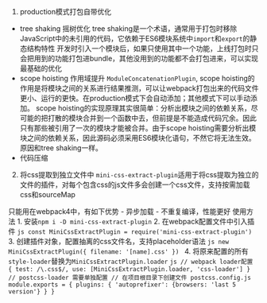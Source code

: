 1. production模式打包自带优化
  - tree shaking 摇树优化
    tree shaking是一个术语，通常用于打包时移除JavaScript中的未引用的代码，它依赖于ES6模块系统中`import`和`export`的静态结构特性
    开发时引入一个模块后，如果只使用其中一个功能，上线打包时只会把用到的功能打包进bundle，其他没用到的功能都不会打包进来，可以实现最基础的优化
  - scope hoisting 作用域提升 `ModuleConcatenationPlugin`,
    scope hoisting的作用是将模块之间的关系进行结果推测，可以让webpack打包出来的代码文件更小、运行的更快。在production模式下会自动添加；其他模式下可以手动添加。
    scope hoisting的实现原理其实很简单：分析出模块之间的依赖关系，尽可能的把打散的模块合并到一个函数中去，但前提是不能造成代码冗余。因此只有那些被引用了一次的模块才能被合并。由于scope hoisting需要分析出模块之间的依赖关系，因此源码必须采用ES6模块化语句，不然它将无法生效。原因和tree shaking一样。
  - 代码压缩

2. 将css提取到独立文件中
  `mini-css-extract-plugin`适用于将css提取为独立的文件的插件，对每个包含css的js文件多会创建一个css文件，支持按需加载css和sourceMap

  只能用在webpack4中，有如下优势
    - 异步加载
    - 不重复编译，性能更好
  使用方法
    1. 安装`npm i -D mini-css-extract-plugin`
    2. 在webpack配置文件中引入插件
    ```js
      const MiniCssExtractPlugin = require('mini-css-extract-plugin')
    ```
    3. 创建插件对象，配置抽离的css文件名，支持placeholder语法
    ```js
      new MiniCssExtractPlugin({
        filename: '[name].css'
      })
    ```
    4. 将原来配置的所有`style-loader`替换为`MiniCssExtractPlugin.loader`
    ```js
      // webpack loader配置
      {
        test: /\.css$/,
        use: [MiniCssExtractPlugin.loader, 'css-loader']
      }
      // postcss-loader 需要单独配置
      // 在项目根目录下创建文件 postcss.config.js
      module.exports = {
        plugins: {
          'autoprefixer': {browsers: 'last 5 version'}
        }
      }
    ```
